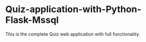 # Quiz-application-with-Python-Flask-Mssql
This is the complete Quiz web application with full functionality.

